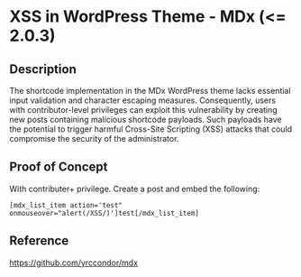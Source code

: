 # XSS in WordPress Theme - MDx (<= 2.0.3)
## Description
The shortcode implementation in the MDx WordPress theme lacks essential input validation and character escaping measures. Consequently, users with contributor-level privileges can exploit this vulnerability by creating new posts containing malicious shortcode payloads. Such payloads have the potential to trigger harmful Cross-Site Scripting (XSS) attacks that could compromise the security of the administrator.
## Proof of Concept
With contributer+ privilege. Create a post and embed the following: 
```
[mdx_list_item action='test" onmouseover="alert(/XSS/)']test[/mdx_list_item]
```

## Reference
https://github.com/yrccondor/mdx
